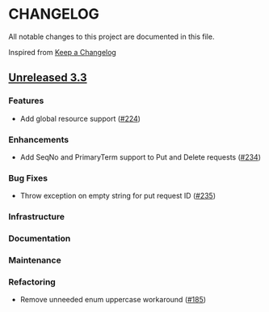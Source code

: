 # CHANGELOG
All notable changes to this project are documented in this file.

Inspired from [Keep a Changelog](https://keepachangelog.com/en/1.1.0/)

## [Unreleased 3.3](https://github.com/opensearch-project/opensearch-remote-metadata-sdk/compare/3.2...HEAD)
### Features
- Add global resource support ([#224](https://github.com/opensearch-project/opensearch-remote-metadata-sdk/pull/224))

### Enhancements
- Add SeqNo and PrimaryTerm support to Put and Delete requests ([#234](https://github.com/opensearch-project/opensearch-remote-metadata-sdk/pull/234))

### Bug Fixes
- Throw exception on empty string for put request ID ([#235](https://github.com/opensearch-project/opensearch-remote-metadata-sdk/pull/235))

### Infrastructure
### Documentation
### Maintenance
### Refactoring
- Remove unneeded enum uppercase workaround ([#185](https://github.com/opensearch-project/opensearch-remote-metadata-sdk/pull/185))
